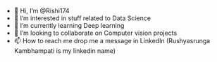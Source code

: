 - 👋 Hi, I’m @Rishi174
- 👀 I’m interested in stuff related to Data Science
- 🌱 I’m currently learning Deep learning 
- 💞️ I’m looking to collaborate on Computer vision projects
- 📫 How to reach me drop me a message in LinkedIn (Rushyasrunga Kambhampati is my linkedin name)

<!---
Rishi174/Rishi174 is a ✨ special ✨ repository because its `README.md` (this file) appears on your GitHub profile.
You can click the Preview link to take a look at your changes.
--->

